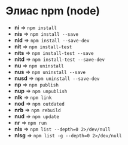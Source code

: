 # Элиас npm (node)

- **ni**     =>      `npm install`
- **nis**     =>      `npm install --save`
- **nid**     =>      `npm install --save-dev`
- **nit**     =>      `npm install-test`
- **nits**     =>      `npm install-test --save`
- **nitd**     =>      `npm install-test --save-dev`
- **nu**     =>      `npm uninstall`
- **nus**     =>      `npm uninstall --save`
- **nusd**     =>      `npm uninstall --save-dev`
- **np**     =>      `npm publish`
- **nup**     =>      `npm unpublish`
- **nlk**     =>      `npm link`
- **nod**     =>      `npm outdated`
- **nrb**     =>      `npm rebuild`
- **nud**     =>      `npm update`
- **nr**     =>      `npm run`
- **nls**     =>      `npm list --depth=0 2>/dev/null`
- **nlsg**     =>      `npm list -g --depth=0 2>/dev/null`
